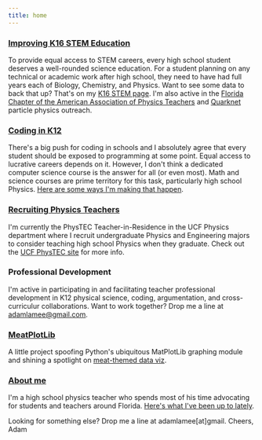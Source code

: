 ```yaml
---
title: home
---
```


### [Improving K16 STEM Education](./why_physics)    
To provide equal access to STEM careers, every high school student deserves a well-rounded science education. For a student planning on any technical or academic work after high school, they need to have had full years each of Biology, Chemistry, and Physics. Want to see some data to back that up? That's on my [K16 STEM page](./why_physics). I'm also active in the [Florida Chapter of the American Association of Physics Teachers](http://flaapt.us) and [Quarknet](https://quarknet.org/) particle physics outreach.  

### [Coding in K12](http://codingink12.org)  
There's a big push for coding in schools and I absolutely agree that every student should be exposed to programming at some point. Equal access to lucrative careers depends on it. However, I don't think a dedicated computer science course is the answer for all (or even most). Math and science courses are prime territory for this task, particularly high school Physics. [Here are some ways I'm making that happen](http://codingink12.org).  

### [Recruiting Physics Teachers](https://sciences.ucf.edu/physics/phystec/)    
I'm currently the PhysTEC Teacher-in-Residence in the UCF Physics department where I recruit undergraduate Physics and Engineering majors to consider teaching high school Physics when they graduate. Check out the [UCF PhysTEC site](https://sciences.ucf.edu/physics/phystec/) for more info.  

### Professional Development  
I'm active in participating in and facilitating teacher professional development in K12 physical science, coding, argumentation, and cross-curriculur collaborations. Want to work together? Drop me a line at adamlamee@gmail.com.    

### [MeatPlotLib](./meatplotlib.html)    
A little project spoofing Python's ubiquitous MatPlotLib graphing module and shining a spotlight on [meat-themed data viz](./meatplotlib.html).  

### [About me](./about_me)
I'm a high school physics teacher who spends most of his time advocating for students and teachers around Florida. [Here's what I've been up to lately](./about_me).

Looking for something else? Drop me a line at adamlamee[at]gmail. Cheers, Adam  
